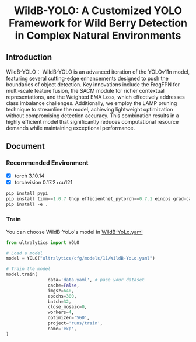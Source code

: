 # <div style="text-align: center;">WildB-YOLO: A Customized YOLO Framework for Wild Berry Detection in Complex Natural Environments</div>


## Introduction 

WildB-YOLO：
WildB-YOLO is an advanced iteration of the YOLOv11n model, featuring several cutting-edge enhancements designed to push the boundaries of object detection. Key innovations include the FrogFPN for multi-scale feature fusion, the SACM module for richer contextual representations, and the Weighted EMA Loss, which effectively addresses class imbalance challenges. Additionally, we employ the LAMP pruning technique to streamline the model, achieving lightweight optimization without compromising detection accuracy. This combination results in a highly efficient model that significantly reduces computational resource demands while maintaining exceptional performance.

## Document
### Recommended Environment

- [x] torch 3.10.14
- [x] torchvision 0.17.2+cu121

```python
pip install pypi
pip install timm==1.0.7 thop efficientnet_pytorch==0.7.1 einops grad-cam==1.4.8 dill==0.3.8 albumentations==1.4.11 pytorch_wavelets==1.3.0 tidecv PyWavelets opencv-python -i https://pypi.tuna.tsinghua.edu.cn/simple
pip install -e .
```

### Train
You can choose WildB-YoLo's model in [WildB-YoLo.yaml](./ultralytics/cfg/models/11/WildB-YoLo.yaml)

```python
from ultralytics import YOLO

# Load a model
model = YOLO("ultralytics/cfg/models/11/WildB-YoLo.yaml")

# Train the model
model.train(
                data='data.yaml', # pase your dataset
                cache=False,
                imgsz=640,
                epochs=300,
                batch=32,
                close_mosaic=0,
                workers=4, 
                optimizer='SGD', 
                project='runs/train',
                name='exp',
)

